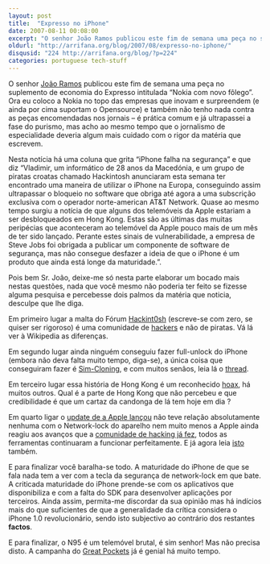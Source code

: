```yaml
---
layout: post
title:  "Expresso no iPhone"
date: 2007-08-11 00:08:00
excerpt: "O senhor João Ramos publicou este fim de semana uma peça no suplemento de economia do Expresso intitulada “Nokia com novo fôlego”. Ora eu coloco a Nokia no topo das empresas que inovam e surpreendem (e ainda por cima suportam o Opensource) e também não tenho nada contra as peças encomendadas nos jornais – é prática comum e já ultrapassei a fase do purismo, mas acho ao mesmo tempo que o jornalismo de especialidade deveria algum mais cuidado com o rigor da matéria que escrevem."
oldurl: "http://arrifana.org/blog/2007/08/expresso-no-iphone/"
disqusid: "224 http://arrifana.org/blog/?p=224"
categories: portuguese tech-stuff
---
```


O senhor [João Ramos][1] publicou este fim de semana uma peça no suplemento de economia do Expresso intitulada “Nokia com novo fôlego”. Ora eu coloco a Nokia no topo das empresas que inovam e surpreendem (e ainda por cima suportam o Opensource) e também não tenho nada contra as peças encomendadas nos jornais – é prática comum e já ultrapassei a fase do purismo, mas acho ao mesmo tempo que o jornalismo de especialidade deveria algum mais cuidado com o rigor da matéria que escrevem.

Nesta notícia há uma coluna que grita “iPhone falha na segurança” e que diz “Vladimir, um informático de 28 anos da Macedónia, e um grupo de piratas croatas chamado Hackintosh anunciaram esta semana ter encontrado uma maneira de utilizar o iPhone na Europa, conseguindo assim ultrapassar o bloqueio no software que obriga até agora a uma subscrição exclusiva com o operador norte-american AT&T Network. Quase ao mesmo tempo surgiu a notícia de que alguns dos telemóveis da Apple estariam a ser desbloqueados em Hong Kong. Estas são as últimas das muitas peripécias que aconteceram ao telemóvel da Apple pouco mais de um mês de ter sido lançado. Perante estes sinais de vulnerabilidade, a empresa de Steve Jobs foi obrigada a publicar um componente de software de segurança, mas não consegue desfazer a ideia de que o iPhone é um produto que ainda está longe da maturidade.”.

Pois bem Sr. João, deixe-me só nesta parte elaborar um bocado mais nestas questões, nada que você mesmo não poderia ter feito se fizesse alguma pesquisa e percebesse dois palmos da matéria que noticia, desculpe que lhe diga.

Em primeiro lugar a malta do Fórum [Hackint0sh][2] (escreve-se com zero, se quiser ser rigoroso) é uma comunidade de [hackers][3] e não de piratas. Vá lá ver à Wikipedia as diferenças.

Em segundo lugar ainda ninguém conseguiu fazer full-unlock do iPhone (embora não deva falta muito tempo, diga-se), a única coisa que conseguiram fazer é [Sim-Cloning][4], e com muitos senãos, leia lá o [thread][5].

Em terceiro lugar essa história de Hong Kong é um reconhecido [hoax][6], há muitos outros. Qual é a parte de Hong Kong que não percebeu e que credibilidade é que um cartaz da candonga de lá tem hoje em dia ?

Em quarto ligar o [update de a Apple lançou][7] não teve relação absolutamente nenhuma com o Network-lock do aparelho nem muito menos a Apple ainda reagiu aos avanços que a [comunidade de hacking já fez][8], todos as ferramentas continuaram a funcionar perfeitamente. E já agora leia [isto][9] também.

E para finalizar você baralha-se todo. A maturidade do iPhone de que se fala nada tem a ver com a tecla da segurança de network-lock em que bate. A criticada maturidade do iPhone prende-se com os aplicativos que disponibiliza e com a falta do SDK para desenvolver aplicações por terceiros. Ainda assim, permita-me discordar da sua opinião mas há indícios mais do que suficientes de que a generalidade da crítica considera o iPhone 1.0 revolucionário, sendo isto subjectivo ao contrário dos restantes **factos**.

E para finalizar, o N95 é um telemóvel brutal, é sim senhor! Mas não precisa disto. A campanha do [Great Pockets][10] já é genial há muito tempo.


[1]: mailto:jramos.pt
[2]: http://www.hackint0sh.org/
[3]: http://en.wikipedia.org/wiki/Hacker
[4]: http://celso.arrifana.org/archives/221-iPhone-and-envy.html
[5]: http://www.hackint0sh.org/forum/showthread.php?t=1877&page=45
[6]: http://en.wikipedia.org/wiki/Hoax
[7]: http://docs.info.apple.com/article.html?artnum=306173
[8]: http://iphone.fiveforty.net/wiki/index.php?title=Main_Page
[9]: http://iphone.fiveforty.net/wiki/index.php/General_disclaimer
[10]: http://www.greatpockets.com/